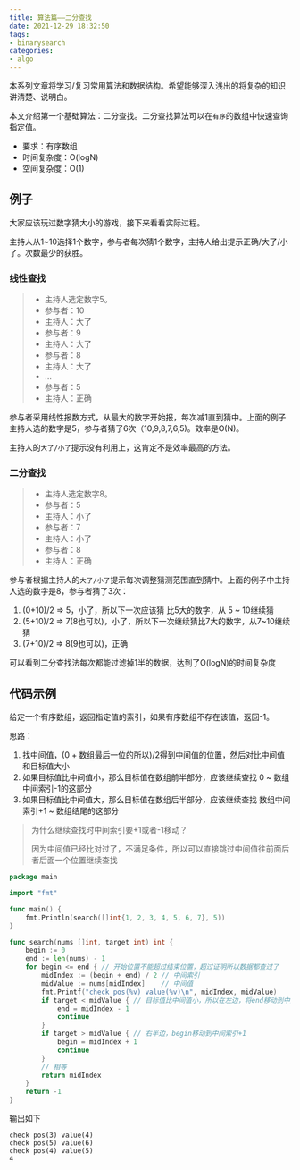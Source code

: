 ```yaml
---
title: 算法篇——二分查找
date: 2021-12-29 18:32:50
tags:
- binarysearch
categories:
- algo
---
```


本系列文章将学习/复习常用算法和数据结构。希望能够深入浅出的将复杂的知识讲清楚、说明白。

本文介绍第一个基础算法：二分查找。二分查找算法可以在`有序`的数组中快速查询指定值。

+ 要求：有序数组
+ 时间复杂度：O(logN)
+ 空间复杂度：O(1)

## 例子

大家应该玩过数字猜大小的游戏，接下来看看实际过程。

主持人从1~10选择1个数字，参与者每次猜1个数字，主持人给出提示正确/大了/小了。次数最少的获胜。

### 线性查找

> + 主持人选定数字5。
> + 参与者：10
> + 主持人：大了
> + 参与者：9
> + 主持人：大了
> + 参与者：8
> + 主持人：大了
> + ...
> + 参与者：5
> + 主持人：正确

参与者采用线性报数方式，从最大的数字开始报，每次减1直到猜中。上面的例子主持人选的数字是5，参与者猜了6次（10,9,8,7,6,5)。效率是O(N)。

主持人的`大了/小了`提示没有利用上，这肯定不是效率最高的方法。

### 二分查找

> + 主持人选定数字8。
> + 参与者：5
> + 主持人：小了
> + 参与者：7
> + 主持人：小了
> + 参与者：8
> + 主持人：正确

参与者根据主持人的`大了/小了`提示每次调整猜测范围直到猜中。上面的例子中主持人选的数字是8，参与者猜了3次：

1. (0+10)/2 => 5，小了，所以下一次应该猜 比5大的数字，从 5 ~ 10继续猜
2. (5+10)/2 => 7(8也可以)，小了，所以下一次继续猜比7大的数字，从7~10继续猜
3. (7+10)/2 => 8(9也可以)，正确

可以看到二分查找法每次都能过滤掉1半的数据，达到了O(logN)的时间复杂度

## 代码示例

给定一个有序数组，返回指定值的索引，如果有序数组不存在该值，返回-1。

思路：

1. 找中间值，(0 + 数组最后一位的所以)/2得到中间值的位置，然后对比中间值和目标值大小
2. 如果目标值比中间值小，那么目标值在数组前半部分，应该继续查找 0 ~ 数组中间索引-1的这部分
3. 如果目标值比中间值大，那么目标值在数组后半部分，应该继续查找 数组中间索引+1 ~ 数组结尾的这部分

> 为什么继续查找时中间索引要+1或者-1移动？
>
> 因为中间值已经比对过了，不满足条件，所以可以直接跳过中间值往前面后者后面一个位置继续查找

```go
package main

import "fmt"

func main() {
	fmt.Println(search([]int{1, 2, 3, 4, 5, 6, 7}, 5))
}

func search(nums []int, target int) int {
	begin := 0
	end := len(nums) - 1
	for begin <= end { // 开始位置不能超过结束位置，超过证明所以数据都查过了
		midIndex := (begin + end) / 2 // 中间索引
		midValue := nums[midIndex]    // 中间值
		fmt.Printf("check pos(%v) value(%v)\n", midIndex, midValue)
		if target < midValue { // 目标值比中间值小，所以在左边，将end移动到中间索引-1
			end = midIndex - 1
			continue
		}
		if target > midValue { // 右半边，begin移动到中间索引+1
			begin = midIndex + 1
			continue
		}
		// 相等
		return midIndex
	}
	return -1
}
```

输出如下

```
check pos(3) value(4)
check pos(5) value(6)
check pos(4) value(5)
4
```

